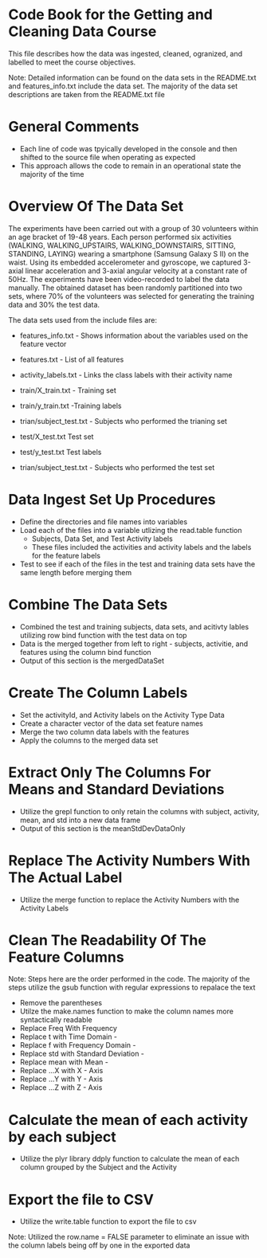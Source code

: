 # Code Book for the Getting and Cleaning Data Course

This file describes how the data was ingested, cleaned, ogranized, and labelled to meet the course objectives.

Note: Detailed information can be found on the data sets in the README.txt and features_info.txt include the data set. The majority of the data set descriptions are taken from the README.txt file

# General Comments

* Each line of code was tpyically developed in the console and then shifted to the source file when operating as expected
* This approach allows the code to remain in an operational state the majority of the time

# Overview Of The Data Set

The experiments have been carried out with a group of 30 volunteers within an age bracket of 19-48 years. Each person performed six activities (WALKING, WALKING_UPSTAIRS, WALKING_DOWNSTAIRS, SITTING, STANDING, LAYING) wearing a smartphone (Samsung Galaxy S II) on the waist. Using its embedded accelerometer and gyroscope, we captured 3-axial linear acceleration and 3-axial angular velocity at a constant rate of 50Hz. The experiments have been video-recorded to label the data manually. The obtained dataset has been randomly partitioned into two sets, where 70% of the volunteers was selected for generating the training data and 30% the test data.

The data sets used from the include files are:

- features_info.txt - Shows information about the variables used on the feature vector

- features.txt - List of all features

- activity_labels.txt - Links the class labels with their activity name

- train/X_train.txt - Training set

- train/y_train.txt -Training labels
 
- trian/subject_test.txt - Subjects who performed the trianing set

- test/X_test.txt Test set

- test/y_test.txt Test labels
 
- trian/subject_test.txt - Subjects who performed the test set

# Data Ingest Set Up Procedures

* Define the directories and file names into variables
* Load each of the files into a variable utlizing the read.table function
   * Subjects, Data Set, and Test Activity labels
   * These files included the activities and activity labels and the labels for the feature labels
* Test to see if each of the files in the test and training data sets have the same length before merging them

# Combine The Data Sets

* Combined the test and training subjects, data sets, and acitivty lables utilizing row bind function with the test data on top
* Data is the merged together from left to right - subjects, activitie, and features using the column bind function 
* Output of this section is the mergedDataSet

# Create The Column Labels
 
* Set the activityId, and Activity labels on the Activity Type Data
* Create a character vector of the data set feature names
* Merge the two column data labels with the features
* Apply the columns to the merged data set

# Extract Only The Columns For Means and Standard Deviations

* Utilize the grepl function to only retain the columns with subject, activity, mean, and std into a new data frame
* Output of this section is the meanStdDevDataOnly

# Replace The Activity Numbers With The Actual Label

* Utilize the merge function to replace the Activity Numbers with the Activity Labels

# Clean The Readability Of The Feature Columns

Note: Steps here are the order performed in the code. The majority of the steps utilize the gsub function with regular expressions to repalace the text

* Remove the parentheses
* Utilze the make.names function to make the column names more syntactically readable 
* Replace Freq With Frequency
* Replace t with Time Domain -
* Replace f with Frequency Domain -
* Replace std with Standard Deviation -
* Replace mean with Mean - 
* Replace ...X with X - Axis
* Replace ...Y with Y - Axis
* Replace ...Z with Z - Axis

# Calculate the mean of each activity by each subject

* Utilize the plyr library ddply function to calculate the mean of each column grouped by the Subject and the Activity

# Export the file to CSV

* Utilize the write.table function to export the file to csv

Note: Utilized the row.name = FALSE parameter to eliminate an issue with the column labels being off by one in the exported data

